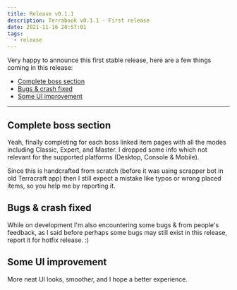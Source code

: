 ```yaml
---
title: Release v0.1.1
description: Terrabook v0.1.1 - First release
date: 2021-11-16 20:57:01
tags:
  - release
---
```

Very happy to announce this first stable release, here are a few things coming in this release:

- [Complete boss section](#complete-boss-section)
- [Bugs & crash fixed](#bugs-%26-crash-fixed)
- [Some UI improvement](#some-ui-improvement)

---

## Complete boss section

Yeah, finally completing for each boss linked item pages with all the modes including Classic, Expert, and Master. I dropped some info which not relevant for the supported platforms (Desktop, Console & Mobile).

Since this is handcrafted from scratch (before it was using scrapper bot in old Terracraft app) then I still expect a mistake like typos or wrong placed items, so you help me by reporting it.

## Bugs & crash fixed

While on development I'm also encountering some bugs & from people's feedback, as I said before perhaps some bugs may still exist in this release, report it for hotfix release. :)

## Some UI improvement

More neat UI looks, smoother, and I hope a better experience.